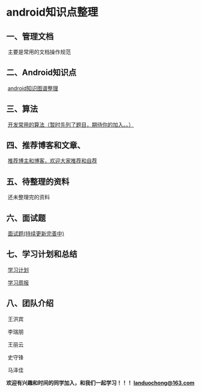 # android知识点整理

## 一、管理文档

​	主要是常用的文档操作规范

## 二、Android知识点

​	[android知识图谱整理](Android技术点/SUMMARY.md)

## 三、算法

​	[开发常用的算法（暂时先列了题目，期待你的加入。。）](算法/常用算法.md)

## 四、推荐博客和文章、

​         [推荐博主和博客，欢迎大家推荐和自荐](推荐博客和文章/推荐博客和文章.md)

## 五、待整理的资料

​       还未整理完的资料

## 六、面试题

​      [面试题(持续更新完善中)](面试题/面试.md)

## 七、学习计划和总结

​	[学习计划](学习计划.md)

​	[学习周报](学习周报.md)

## 八、团队介绍

​	 王洪宾

​	 李瑞朋

​	 王丽云

​	 史守锋

​	 马泽佳

**欢迎有兴趣和时间的同学加入，和我们一起学习！！！ landuochong@163.com**

